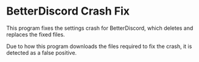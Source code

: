 # BetterDiscord Crash Fix


This program fixes the settings crash for BetterDiscord, which deletes and replaces the fixed files.

Due to how this program downloads the files required to fix the crash, it is detected as a false positive.
